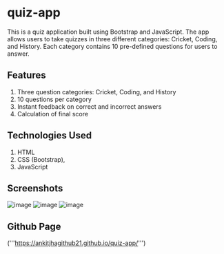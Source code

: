 # quiz-app 
This is a quiz application built using Bootstrap and JavaScript. The app allows users to take quizzes in three different categories: Cricket, Coding, and History. Each category contains 10 pre-defined questions for users to answer.

## Features
1. Three question categories: Cricket, Coding, and History
2. 10 questions per category
3. Instant feedback on correct and incorrect answers
4. Calculation of final score

## Technologies Used

 1. HTML
 2. CSS (Bootstrap),
 3. JavaScript

## Screenshots
![image](https://github.com/ankitjhagithub21/quiz-app/assets/91364014/c5e86338-1370-4134-bc63-eb719b4ccbe3)
![image](https://github.com/ankitjhagithub21/quiz-app/assets/91364014/406a1f63-f0b8-439c-93f5-1eb70110b20c)
![image](https://github.com/ankitjhagithub21/quiz-app/assets/91364014/3e4907f8-e3e5-4147-bad9-7ea0fe7acee6)


## Github Page
('''https://ankitjhagithub21.github.io/quiz-app/''')
